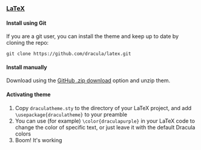 ### [LaTeX](https://www.latex-project.org)

#### Install using Git

If you are a git user, you can install the theme and keep up to date by cloning the repo:

    git clone https://github.com/dracula/latex.git

#### Install manually

Download using the [GitHub .zip download](https://github.com/dracula/latex/archive/master.zip) option and unzip them.

#### Activating theme

1. Copy `draculatheme.sty` to the directory of your LaTeX project, and add
   `\usepackage{draculatheme}` to your preamble
2. You can use (for example) `\color{draculapurple}` in your LaTeX code to
   change the color of specific text, or just leave it with the default Dracula
   colors
3. Boom! It's working
